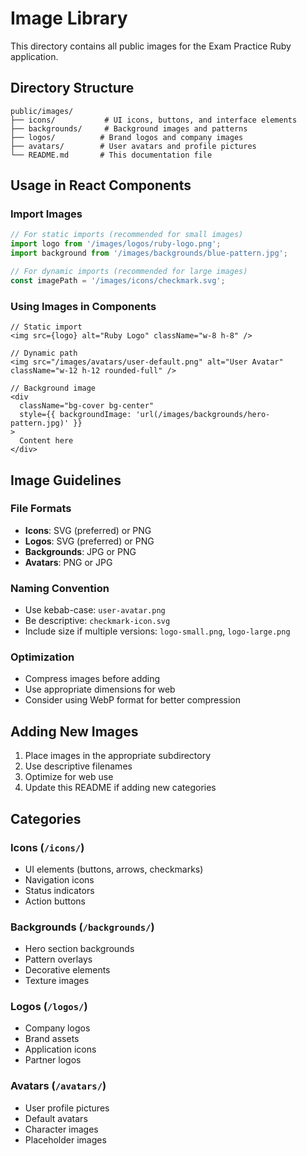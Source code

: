 # Image Library

This directory contains all public images for the Exam Practice Ruby application.

## Directory Structure

```
public/images/
├── icons/           # UI icons, buttons, and interface elements
├── backgrounds/     # Background images and patterns
├── logos/          # Brand logos and company images
├── avatars/        # User avatars and profile pictures
└── README.md       # This documentation file
```

## Usage in React Components

### Import Images
```typescript
// For static imports (recommended for small images)
import logo from '/images/logos/ruby-logo.png';
import background from '/images/backgrounds/blue-pattern.jpg';

// For dynamic imports (recommended for large images)
const imagePath = '/images/icons/checkmark.svg';
```

### Using Images in Components
```tsx
// Static import
<img src={logo} alt="Ruby Logo" className="w-8 h-8" />

// Dynamic path
<img src="/images/avatars/user-default.png" alt="User Avatar" className="w-12 h-12 rounded-full" />

// Background image
<div 
  className="bg-cover bg-center"
  style={{ backgroundImage: 'url(/images/backgrounds/hero-pattern.jpg)' }}
>
  Content here
</div>
```

## Image Guidelines

### File Formats
- **Icons**: SVG (preferred) or PNG
- **Logos**: SVG (preferred) or PNG
- **Backgrounds**: JPG or PNG
- **Avatars**: PNG or JPG

### Naming Convention
- Use kebab-case: `user-avatar.png`
- Be descriptive: `checkmark-icon.svg`
- Include size if multiple versions: `logo-small.png`, `logo-large.png`

### Optimization
- Compress images before adding
- Use appropriate dimensions for web
- Consider using WebP format for better compression

## Adding New Images

1. Place images in the appropriate subdirectory
2. Use descriptive filenames
3. Optimize for web use
4. Update this README if adding new categories

## Categories

### Icons (`/icons/`)
- UI elements (buttons, arrows, checkmarks)
- Navigation icons
- Status indicators
- Action buttons

### Backgrounds (`/backgrounds/`)
- Hero section backgrounds
- Pattern overlays
- Decorative elements
- Texture images

### Logos (`/logos/`)
- Company logos
- Brand assets
- Application icons
- Partner logos

### Avatars (`/avatars/`)
- User profile pictures
- Default avatars
- Character images
- Placeholder images

